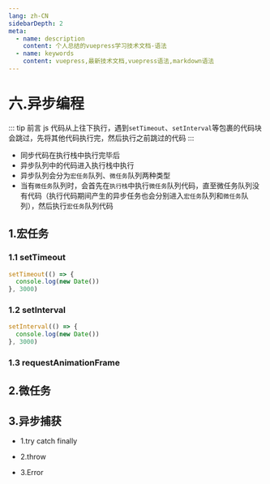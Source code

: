 ```yaml
---
lang: zh-CN
sidebarDepth: 2
meta:
  - name: description
    content: 个人总结的vuepress学习技术文档-语法
  - name: keywords
    content: vuepress,最新技术文档,vuepress语法,markdown语法
---
```


# 六.异步编程

::: tip 前言
js 代码从上往下执行，遇到`setTimeout`、`setInterval`等包裹的代码块会跳过，先将其他代码执行完，然后执行之前跳过的代码
:::

- 同步代码在执行栈中执行完毕后
- 异步队列中的代码进入执行栈中执行
- 异步队列会分为`宏任务`队列、`微任务`队列两种类型
- 当有`微任务`队列时，会首先在`执行栈`中执行`微任务`队列代码，直至微任务队列没有代码（执行代码期间产生的异步任务也会分别进入`宏任务`队列和`微任务`队列），然后执行`宏任务`队列代码

## 1.宏任务

### 1.1 setTimeout

```js
setTimeout(() => {
  console.log(new Date())
}, 3000)
```

### 1.2 setInterval

```js
setInterval(() => {
  console.log(new Date())
}, 3000)
```

### 1.3 requestAnimationFrame

## 2.微任务

## 3.异步捕获

- 1.try catch finally

- 2.throw

- 3.Error

